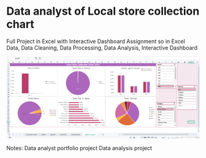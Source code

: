 # Data analyst of Local store collection chart 
Full Project in Excel with Interactive Dashboard  Assignment so in  Excel Data, Data Cleaning, Data Processing,  Data Analysis,  Interactive Dashboard

![Output](https://github.com/hetvi20/Data-analysys-/blob/main/Data-analsysy.png)

Notes: Data analyst portfolio project
       Data analysis project
